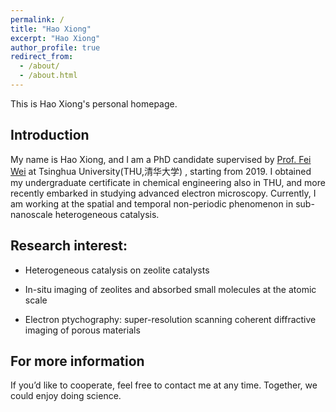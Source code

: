 ```yaml
---
permalink: /
title: "Hao Xiong"
excerpt: "Hao Xiong"
author_profile: true
redirect_from: 
  - /about/
  - /about.html
---
```


This is Hao Xiong's personal homepage.

## Introduction 

My name is Hao Xiong, and I am a PhD candidate supervised by [Prof. Fei Wei](https://www.chemeng.tsinghua.edu.cn/info/1094/2395.htm)  at Tsinghua University(THU,清华大学) , starting from 2019. I obtained my undergraduate certificate in chemical engineering also in THU, and more recently embarked in studying advanced electron microscopy.  Currently, I am working at the spatial and temporal non-periodic phenomenon in sub-nanoscale heterogeneous catalysis. 



## Research interest:

- Heterogeneous catalysis on zeolite catalysts

- In-situ imaging of zeolites and absorbed small molecules at the atomic scale

- Electron ptychography: super-resolution scanning coherent diffractive imaging of porous materials


For more information
------
If you’d like to cooperate, feel free to contact me at any time. Together, we could enjoy doing science. 
